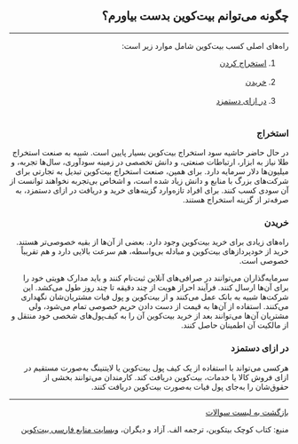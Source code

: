 <head><link rel="stylesheet" type="text/css" href="https://learnmeabitcoin.simorgh.me/assets/css/style.css">
<script src="https://code.jquery.com/jquery-1.12.4.min.js" integrity="sha256-ZosEbRLbNQzLpnKIkEdrPv7lOy9C27hHQ+Xp8a4MxAQ=" crossorigin="anonymous"></script>
<script src="https://learnmeabitcoin.simorgh.me/assets/js/respond.js"></script>    
<meta name="viewport" content="width=device-width, initial-scale=1, user-scalable=no">
</head>
<div class="wrapper"><section>
<div dir="rtl">
    <br/>
    <h2 id="22">چگونه می‌توانم بیت‌کوین بدست بیاورم؟</h2>
    <hr/>
    <p>راه‌های اصلی کسب بیت‌کوین شامل موارد زیر است:</p>
    <ol>
        <li><a href="#22-1">استخراج کردن</a></li><br>
        <li><a href="#22-2">خریدن</a></li><br>
        <li><a href="#22-3">در ازای دستمزد</a></li><br>
    </ol>
    <h3 id="22-1">استخراج</h3>
    <p>در حال حاضر حاشیه سود استخراج بیت‌کوین بسیار پایین است. شبیه به صنعت استخراج طلا نیاز به ابزار، ارتباطات صنعتی، و دانش تخصصی در زمینه سودآوری، سال‌ها تجربه، و میلیون‌ها دلار سرمایه دارد. برای همین، صنعت استخراج بیت‌کوین تبدیل به تجارتی برای شرکت‌های بزرگ با منابع و دانش زیاد شده است، و اشخاص بی‌تجربه نخواهند توانست از آن سودی کسب کنند. برای افراد تازه‌وارد گزینه‌های خرید و دریافت در ازای دستمزد، به صرفه‌تر از گزینه استخراج هستند.</p>
    <h3 id="22-2">خریدن</h3>
    <p>راه‌های زیادی برای خرید بیت‌کوین وجود دارد. بعضی از آن‌ها از بقیه خصوصی‌تر هستند. خرید از خودپردازهای بیت‌کوین و مبادله بی‌واسطه، هم سرعت بالایی دارد و هم تقریباً خصوصی است.</p>
    <p>سرمایه‌گذاران می‌توانند در صرافی‌های آنلاین ثبت‌نام کنند و باید مدارک هویتی خود را برای آن‌ها ارسال کنند. فرآیند احراز هویت از چند دقیقه تا چند روز طول می‌کشد. این شرکت‌ها شبیه به بانک عمل می‌کنند و از بیت‌کوین و پول فیات مشتریان‌شان نگهداری می‌کنند. استفاده از آن‌ها به قیمت از دست دادن حریم خصوصی تمام می‌شود، ولی مشتریان آن‌ها می‌توانند بعد از خرید بیت‌کوین آن را به کیف‌پول‌های شخصی خود منتقل و از مالکیت آن اطمینان حاصل کنند.</p>
    <h3 id="22-3">در ازای دستمزد</h3>
    <p>هرکسی می‌تواند با استفاده از یک کیف پول بیت‌کوین یا لایتنینگ به‌صورت مستقیم در ازای فروش کالا یا خدمات، بیت‌کوین دریافت کند. کارمندان می‌توانند بخشی از حقوق‌شان را به‌جای پول فیات به‌صورت بیت‌کوین دریافت کنند.</p>
    <hr/>
<a href="https://simorgh.me/faq">بازگشت به لیست سوالات</a>
    <p>منبع: کتاب کوچک بیتکوین، ترجمه الف. آزاد و دیگران، <a href="https://bitcoind.me" target="_blank">وبسایت منابع فارسی بیت‌کوین</a></p>
</div>
    </section></div>
